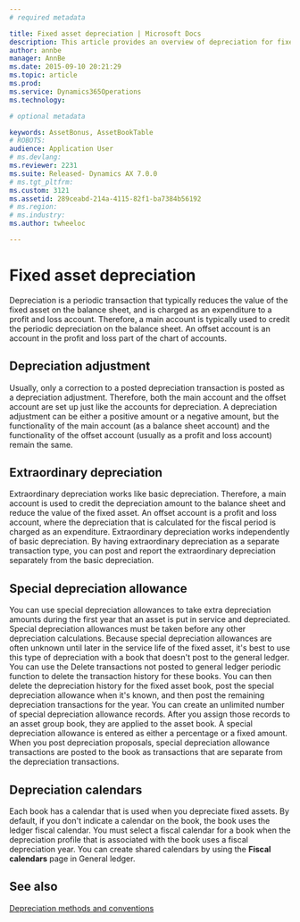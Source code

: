 ```yaml
---
# required metadata

title: Fixed asset depreciation | Microsoft Docs
description: This article provides an overview of depreciation for fixed assets.
author: annbe
manager: AnnBe
ms.date: 2015-09-10 20:21:29
ms.topic: article
ms.prod: 
ms.service: Dynamics365Operations
ms.technology: 

# optional metadata

keywords: AssetBonus, AssetBookTable
# ROBOTS: 
audience: Application User
# ms.devlang: 
ms.reviewer: 2231
ms.suite: Released- Dynamics AX 7.0.0
# ms.tgt_pltfrm: 
ms.custom: 3121
ms.assetid: 289ceabd-214a-4115-82f1-ba7384b56192
# ms.region: 
# ms.industry: 
ms.author: twheeloc

---
```


# Fixed asset depreciation

Depreciation is a periodic transaction that typically reduces the value of the fixed asset on the balance sheet, and is charged as an expenditure to a profit and loss account. Therefore, a main account is typically used to credit the periodic depreciation on the balance sheet. An offset account is an account in the profit and loss part of the chart of accounts.

## Depreciation adjustment
Usually, only a correction to a posted depreciation transaction is posted as a depreciation adjustment. Therefore, both the main account and the offset account are set up just like the accounts for depreciation. A depreciation adjustment can be either a positive amount or a negative amount, but the functionality of the main account (as a balance sheet account) and the functionality of the offset account (usually as a profit and loss account) remain the same.

## Extraordinary depreciation
Extraordinary depreciation works like basic depreciation. Therefore, a main account is used to credit the depreciation amount to the balance sheet and reduce the value of the fixed asset. An offset account is a profit and loss account, where the depreciation that is calculated for the fiscal period is charged as an expenditure. Extraordinary depreciation works independently of basic depreciation. By having extraordinary depreciation as a separate transaction type, you can post and report the extraordinary depreciation separately from the basic depreciation.

## Special depreciation allowance
You can use special depreciation allowances to take extra depreciation amounts during the first year that an asset is put in service and depreciated. Special depreciation allowances must be taken before any other depreciation calculations. Because special depreciation allowances are often unknown until later in the service life of the fixed asset, it's best to use this type of depreciation with a book that doesn't post to the general ledger. You can use the Delete transactions not posted to general ledger periodic function to delete the transaction history for these books. You can then delete the depreciation history for the fixed asset book, post the special depreciation allowance when it's known, and then post the remaining depreciation transactions for the year. You can create an unlimited number of special depreciation allowance records. After you assign those records to an asset group book, they are applied to the asset book. A special depreciation allowance is entered as either a percentage or a fixed amount. When you post depreciation proposals, special depreciation allowance transactions are posted to the book as transactions that are separate from the depreciation transactions.

## Depreciation calendars
Each book has a calendar that is used when you depreciate fixed assets. By default, if you don't indicate a calendar on the book, the book uses the ledger fiscal calendar. You must select a fiscal calendar for a book when the depreciation profile that is associated with the book uses a fiscal depreciation year. You can create shared calendars by using the **Fiscal calendars** page in General ledger.

See also
--------

[Depreciation methods and conventions](https://ax.help.dynamics.com/en/wiki/depreciation-methods-and-conventions/)

